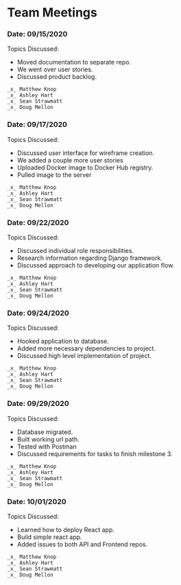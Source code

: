 # Team Meetings

### Date: 09/15/2020
Topics Discussed:
- Moved documentation to separate repo.
- We went over user stories.
- Discussed product backlog.

```
_x_ Matthew Knop
_x_ Ashley Hart
_x_ Sean Strawmatt
_x_ Doug Mellon
```

### Date: 09/17/2020
Topics Discussed:
- Discussed user interface for wireframe creation.
- We added a couple more user stories
- Uploaded Docker image to Docker Hub registry.
- Pulled image to the server

```
_x_ Matthew Knop
_x_ Ashley Hart
_x_ Sean Strawmatt
_x_ Doug Mellon
```

### Date: 09/22/2020
Topics Discussed:
- Discussed individual role responsibilities.
- Research information regarding Django framework.
- Discussed approach to developing our application flow.

```
_x_ Matthew Knop
_x_ Ashley Hart
_x_ Sean Strawmatt
_x_ Doug Mellon
```

### Date: 09/24/2020
Topics Discussed:
- Hooked application to database.
- Added more necessary dependencies to project.
- Discussed high level implementation of project. 

```
_x_ Matthew Knop
_x_ Ashley Hart
_x_ Sean Strawmatt
_x_ Doug Mellon
```

### Date: 09/29/2020
Topics Discussed:
- Database migrated.
- Built working url path.
- Tested with Postman
- Discussed requirements for tasks to finish milestone 3.

```
_x_ Matthew Knop
_x_ Ashley Hart
_x_ Sean Strawmatt
_x_ Doug Mellon
```

### Date: 10/01/2020
Topics Discussed:
- Learned how to deploy React app.
- Build simple react app.
- Added issues to both API and Frontend repos.
 
```
_x_ Matthew Knop
_x_ Ashley Hart
_x_ Sean Strawmatt
_x_ Doug Mellon
```

